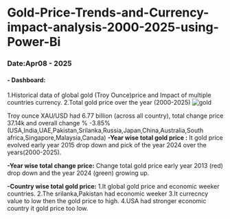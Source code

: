 # Gold-Price-Trends-and-Currency-impact-analysis-2000-2025-using-Power-Bi
### Date:Apr08 - 2025
#### - Dashboard:

1.Historical data of global gold (Troy Ounce)price and Impact of multiple countries currency.
2.Total gold price over the year (2000-2025)
![gold](https://github.com/user-attachments/assets/dbf0086c-728f-4499-9eb5-e8b52b872ddc)

Troy ounce XAU/USD had 6.77 billion (across all country), total change price 37.14k and overall change % -3.85%
(USA,India,UAE,Pakistan,Srilanka,Russia,Japan,China,Australia,South africa,Singapore,Malaysia,Canada)
**-Year wise total gold price :**
It gold price evolved  early year 2015 drop down and pick of the year 2024 over the years(2000-2025).

**-Year wise total change price:**
Change total gold price early year 2013 (red) drop down and the year 2024 (green) growing up.

**-Country wise total gold price:**
1.It global gold price and economic weeker countries. 
2.The srilanka,Pakistan had economic weeker 
3.It currecncy value to low then the gold price to high.
4.USA had stronger economic country it gold price too low.
 



